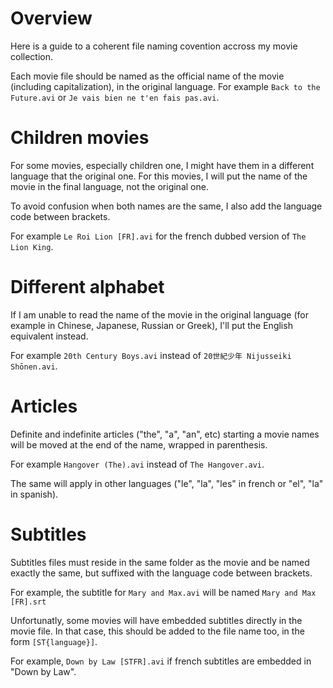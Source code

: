 Overview
========

Here is a guide to a coherent file naming covention accross my movie
collection.

Each movie file should be named as the official name of the movie (including
capitalization), in the original language. For example `Back to the Future.avi`
or `Je vais bien ne t'en fais pas.avi`.


Children movies
===============

For some movies, especially children one, I might have them in a different
language that the original one. For this movies, I will put the name of the
movie in the final language, not the original one.

To avoid confusion when both names are the same, I also add the language code
between brackets.

For example `Le Roi Lion [FR].avi` for the french dubbed version of `The Lion
King`.

Different alphabet
==================

If I am unable to read the name of the movie in the original language (for
example in Chinese, Japanese, Russian or Greek), I'll put the English
equivalent instead.

For example `20th Century Boys.avi` instead of `20世紀少年 Nijusseiki
Shōnen.avi`.

Articles
========

Definite and indefinite articles ("the", "a", "an", etc) starting a movie names
will be moved at the end of the name, wrapped in parenthesis.

For example `Hangover (The).avi` instead of `The Hangover.avi`.

The same will apply in other languages ("le", "la", "les" in french or "el",
"la" in spanish).

Subtitles
=========

Subtitles files must reside in the same folder as the movie and be named
exactly the same, but suffixed with the language code between brackets.

For example, the subtitle for `Mary and Max.avi` will be named `Mary and Max
[FR].srt`

Unfortunatly, some movies will have embedded subtitles directly in the movie
file. In that case, this should be added to the file name too, in the form
`[ST{language}]`.

For example, `Down by Law [STFR].avi` if french subtitles are embedded in "Down
by Law".

